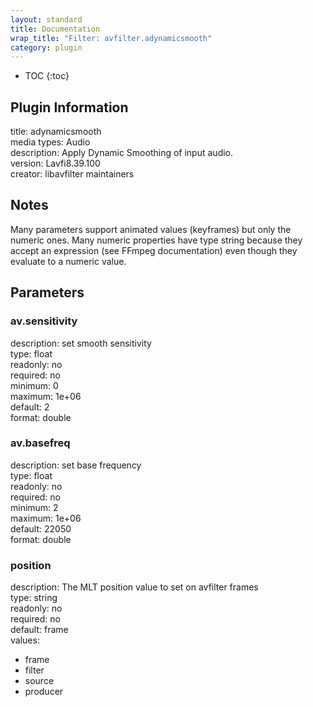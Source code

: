 ```yaml
---
layout: standard
title: Documentation
wrap_title: "Filter: avfilter.adynamicsmooth"
category: plugin
---
```

* TOC
{:toc}

## Plugin Information

title: adynamicsmooth  
media types:
Audio  
description: Apply Dynamic Smoothing of input audio.  
version: Lavfi8.39.100  
creator: libavfilter maintainers  

## Notes

Many parameters support animated values (keyframes) but only the numeric ones. Many numeric properties have type string because they accept an expression (see FFmpeg documentation) even though they evaluate to a numeric value.

## Parameters

### av.sensitivity

  
description:
set smooth sensitivity  
type: float  
readonly: no  
required: no  
minimum: 0  
maximum: 1e+06  
default: 2  
format: double  

### av.basefreq

  
description:
set base frequency  
type: float  
readonly: no  
required: no  
minimum: 2  
maximum: 1e+06  
default: 22050  
format: double  

### position

  
description:
The MLT position value to set on avfilter frames  
type: string  
readonly: no  
required: no  
default: frame  
values:  

* frame
* filter
* source
* producer

